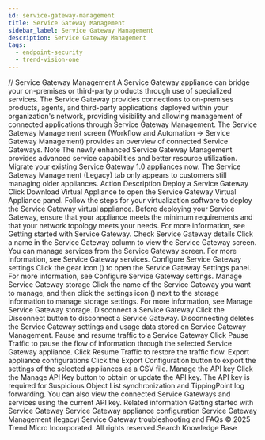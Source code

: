 ```yaml
---
id: service-gateway-management
title: Service Gateway Management
sidebar_label: Service Gateway Management
description: Service Gateway Management
tags:
  - endpoint-security
  - trend-vision-one
---
```


/*<![CDATA[*/ $('#title').html($('meta[name=map-description]').attr('content')); /*]]>*/ Service Gateway Management A Service Gateway appliance can bridge your on-premises or third-party products through use of specialized services. The Service Gateway provides connections to on-premises products, agents, and third-party applications deployed within your organization's network, providing visibility and allowing management of connected applications through Service Gateway Management. The Service Gateway Management screen (Workflow and Automation → Service Gateway Management) provides an overview of connected Service Gateways. Note The newly enhanced Service Gateway Management provides advanced service capabilities and better resource utilization. Migrate your existing Service Gateway 1.0 appliances now. The Service Gateway Management (Legacy) tab only appears to customers still managing older appliances. Action Description Deploy a Service Gateway Click Download Virtual Appliance to open the Service Gateway Virtual Appliance panel. Follow the steps for your virtualization software to deploy the Service Gateway virtual appliance. Before deploying your Service Gateway, ensure that your appliance meets the minimum requirements and that your network topology meets your needs. For more information, see Getting started with Service Gateway. Check Service Gateway details Click a name in the Service Gateway column to view the Service Gateway screen. You can manage services from the Service Gateway screen. For more information, see Service Gateway services. Configure Service Gateway settings Click the gear icon () to open the Service Gateway Settings panel. For more information, see Configure Service Gateway settings. Manage Service Gateway storage Click the name of the Service Gateway you want to manage, and then click the settings icon () next to the storage information to manage storage settings. For more information, see Manage Service Gateway storage. Disconnect a Service Gateway Click the Disconnect button to disconnect a Service Gateway. Disconnecting deletes the Service Gateway settings and usage data stored on Service Gateway Management. Pause and resume traffic to a Service Gateway Click Pause Traffic to pause the flow of information through the selected Service Gateway appliance. Click Resume Traffic to restore the traffic flow. Export appliance configurations Click the Export Configuration button to export the settings of the selected appliances as a CSV file. Manage the API key Click the Manage API Key button to obtain or update the API key. The API key is required for Suspicious Object List synchronization and TippingPoint log forwarding. You can also view the connected Service Gateways and services using the current API key. Related information Getting started with Service Gateway Service Gateway appliance configuration Service Gateway Management (legacy) Service Gateway troubleshooting and FAQs © 2025 Trend Micro Incorporated. All rights reserved.Search Knowledge Base